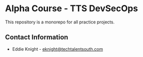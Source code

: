 # Alpha Course - TTS DevSecOps

This repository is a monorepo for all practice projects.

## Contact Information

- Eddie Knight - eknight@techtalentsouth.com
